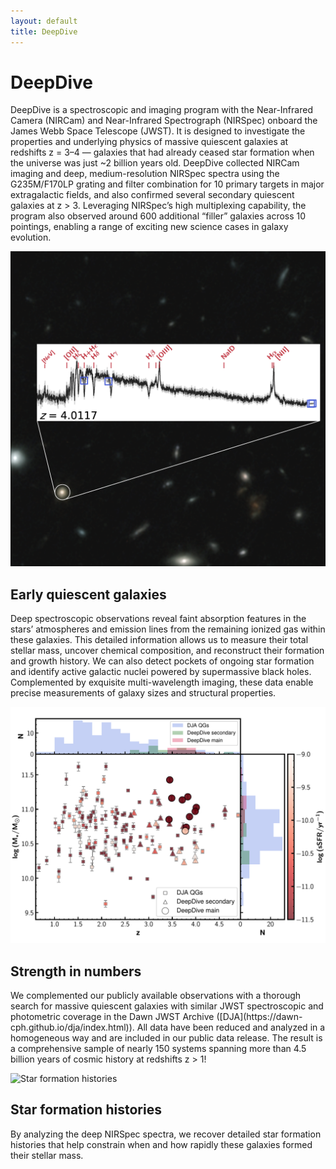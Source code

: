 ```yaml
---
layout: default
title: DeepDive
---
```


# DeepDive

DeepDive is a spectroscopic and imaging program with the Near-Infrared Camera (NIRCam) and Near-Infrared Spectrograph (NIRSpec) onboard the James Webb Space Telescope (JWST). It is designed to investigate the properties and underlying physics of massive quiescent galaxies at redshifts z = 3–4 — galaxies that had already ceased star formation when the universe was just ~2 billion years old. DeepDive collected NIRCam imaging and deep, medium-resolution NIRSpec spectra using the G235M/F170LP grating and filter combination for 10 primary targets in major extragalactic fields, and also confirmed several secondary quiescent galaxies at z > 3. Leveraging NIRSpec’s high multiplexing capability, the program also observed around 600 additional “filler” galaxies across 10 pointings, enabling a range of exciting new science cases in galaxy evolution.

<div class="science-section">

  <div class="science-row">
    <img src="images/website_sxds_27434.png" alt="Quiescent Galaxies">
    <div>
      <h2>Early quiescent galaxies</h2>
      <p>Deep spectroscopic observations reveal faint absorption features in the stars’ atmospheres and emission lines from the remaining ionized gas within these galaxies. This detailed information allows us to measure their total stellar mass, uncover chemical composition, and reconstruct their formation and growth history. We can also detect pockets of ongoing star formation and identify active galactic nuclei powered by supermassive black holes. Complemented by exquisite multi-wavelength imaging, these data enable precise measurements of galaxy sizes and structural properties.</p>
    </div>
  </div>

  <div class="science-row reverse">
    <img src="images/Mstar-z.pdf" alt="Strength in numbers">
    <div>
      <h2>Strength in numbers</h2>
      <p>We complemented our publicly available observations with a thorough search for massive quiescent galaxies with similar JWST spectroscopic and photometric coverage in the Dawn JWST Archive ([DJA](https://dawn-cph.github.io/dja/index.html)).  All data have been reduced and analyzed in a homogeneous way and are included in our public data release. The result is a comprehensive sample of nearly 150 systems spanning more than 4.5 billion years of cosmic history at redshifts z > 1!</p>
    </div>
  </div>

  <div class="science-row">
    <img src="/images/science_topic3.jpg" alt="Star formation histories">
    <div>
      <h2>Star formation histories</h2>
      <p>By analyzing the deep NIRSpec spectra, we recover detailed star formation histories that help constrain when and how rapidly these galaxies formed their stellar mass.</p>
    </div>
  </div>

</div>
